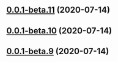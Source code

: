 <a name="0.0.1-beta.11"></a>
## [0.0.1-beta.11](https://github.com/GMOD/jbrowse-components/compare/v0.0.1-beta.10...v0.0.1-beta.11) (2020-07-14)



## [0.0.1-beta.10](https://github.com/GMOD/jbrowse-components/compare/0.0.1-alpha...0.0.1-beta.10) (2020-07-14)



## [0.0.1-beta.9](https://github.com/GMOD/jbrowse-components/compare/v0.0.1-beta.8...v0.0.1-beta.9) (2020-07-14)




